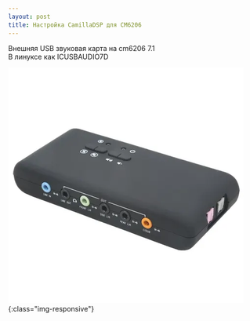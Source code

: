 ```yaml
---
layout: post
title: Настройка CamillaDSP для CM6206
---
```


Внешняя USB звуковая карта на cm6206 7.1  
В линуксе как ICUSBAUDIO7D  

![Карта на алике](../images/camilla/cm6206.png){:class="img-responsive"}  

